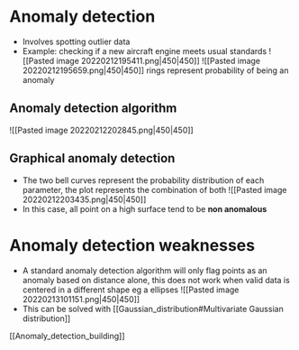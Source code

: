 # Anomaly detection
- Involves spotting outlier data
- Example: checking if a new aircraft engine meets usual standards
![[Pasted image 20220212195411.png|450|450]]
![[Pasted image 20220212195659.png|450|450]]
rings represent probability of being an anomaly
## Anomaly detection algorithm
![[Pasted image 20220212202845.png|450|450]]
## Graphical anomaly detection
- The two bell curves represent the probability distribution of each parameter, the plot represents the combination of both
![[Pasted image 20220212203435.png|450|450]]
- In this case, all point on a high surface tend to be **non anomalous**

# Anomaly detection weaknesses
- A standard anomaly detection algorithm will only flag points as an anomaly based on distance alone, this does not work when valid data is centered in a different shape eg a ellipses
![[Pasted image 20220213101151.png|450|450]]
- This can be solved with [[Gaussian_distribution#Multivariate Gaussian distribution]] 

[[Anomaly_detection_building]]
